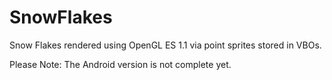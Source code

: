 SnowFlakes
==========

Snow Flakes rendered using OpenGL ES 1.1 via point sprites stored in VBOs.

Please Note: The Android version is not complete yet.